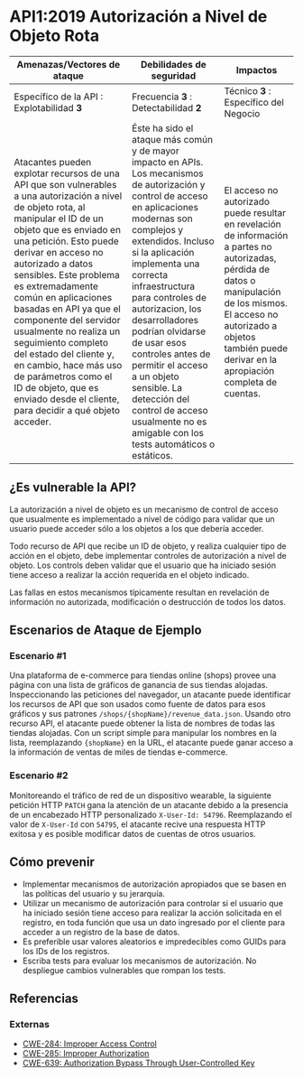 API1:2019 Autorización a Nivel de Objeto Rota
=============================================

| Amenazas/Vectores de ataque | Debilidades de seguridad | Impactos |
| - | - | - |
| Específico de la API : Explotabilidad **3** | Frecuencia **3** : Detectabilidad **2** | Técnico **3** : Específico del Negocio |
| Atacantes pueden explotar recursos de una API que son vulnerables a una autorización a nivel de objeto rota, al manipular el ID de un objeto que es enviado en una petición. Esto puede derivar en acceso no autorizado a datos sensibles. Este problema es extremadamente común en aplicaciones basadas en API ya que el componente del servidor usualmente no realiza un seguimiento completo del estado del cliente y, en cambio, hace más uso de parámetros como el ID de objeto, que es enviado desde el cliente, para decidir a qué objeto acceder. | Éste ha sido el ataque más común y de mayor impacto en APIs. Los mecanismos de autorización y control de acceso en aplicaciones modernas son complejos y extendidos. Incluso si la aplicación implementa una correcta infraestructura para controles de autorizacion, los desarrolladores podrían olvidarse de usar esos controles antes de permitir el acceso a un objeto sensible. La detección del control de acceso usualmente no es amigable con los tests automáticos o estáticos. | El acceso no autorizado puede resultar en revelación de información a partes no autorizadas, pérdida de datos o manipulación de los mismos. El acceso no autorizado a objetos también puede derivar en la apropiación completa de cuentas. |


## ¿Es vulnerable la API?

La autorización a nivel de objeto es un mecanismo de control de acceso que usualmente 
es implementado a nivel de código para validar que un usuario puede acceder sólo a los objetos
a los que debería acceder.

Todo recurso de API que recibe un ID de objeto, y realiza cualquier tipo de 
acción en el objeto, debe implementar controles de autorización a nivel de objeto.
Los controls deben validar que el usuario que ha iniciado sesión tiene acceso a realizar
la acción requerida en el objeto indicado.

Las fallas en estos mecanismos típicamente resultan en revelación de información no autorizada,
modificación o destrucción de todos los datos.


## Escenarios de Ataque de Ejemplo

### Escenario #1

Una plataforma de e-commerce para tiendas online (shops) provee una página con una 
lista de gráficos de ganancia de sus tiendas alojadas. Inspeccionando las peticiones del navegador, 
un atacante puede identificar los recursos de API que son usados como fuente de datos para esos gráficos
y sus patrones `/shops/{shopName}/revenue_data.json`. Usando otro recurso API, 
el atacante puede obtener la lista de nombres de todas las tiendas alojadas. Con un script
simple para manipular los nombres en la lista, reemplazando `{shopName}` en la URL, 
el atacante puede ganar acceso a la información de ventas de miles de tiendas e-commerce.


### Escenario #2

Monitoreando el tráfico de red de un dispositivo wearable, la siguiente petición
HTTP `PATCH` gana la atención de un atacante debido a la presencia de un encabezado
HTTP personalizado `X-User-Id: 54796`. Reemplazando el valor de `X-User-Id` con `54795`,
el atacante recive una respuesta HTTP exitosa y es posible modificar datos de 
cuentas de otros usuarios.


## Cómo prevenir

* Implementar mecanismos de autorización apropiados que se basen en las políticas 
  del usuario y su jerarquía.
* Utilizar un mecanismo de autorización para controlar si el usuario que ha iniciado sesión
  tiene acceso para realizar la acción solicitada en el registro, en toda función que usa un 
  dato ingresado por el cliente para acceder a un registro de la base de datos.
* Es preferible usar valores aleatorios e impredecibles como GUIDs para los IDs de los registros.
* Escriba tests para evaluar los mecanismos de autorización. No despliegue cambios vulnerables que rompan los tests. 


## Referencias

### Externas

* [CWE-284: Improper Access Control][1]
* [CWE-285: Improper Authorization][2]
* [CWE-639: Authorization Bypass Through User-Controlled Key][3]

[1]: https://cwe.mitre.org/data/definitions/284.html
[2]: https://cwe.mitre.org/data/definitions/285.html
[3]: https://cwe.mitre.org/data/definitions/639.html
